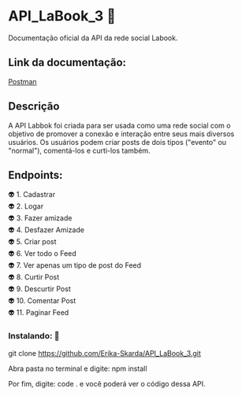 # API_LaBook_3 :rocket:
Documentação oficial da API da rede social Labook.

## Link da documentação:

[Postman](https://documenter.getpostman.com/view/10904258/T17AjBDu?version=latest)

## Descrição
A API Labbok foi criada para ser usada como uma rede social com o objetivo de promover a conexão e interação entre seus mais diversos usuários. Os usuários podem criar posts de dois tipos ("evento" ou "normal"), comentá-los e curti-los também. 

## Endpoints:

:alien: 1. Cadastrar </br>
:alien: 2. Logar</br>
:alien: 3. Fazer amizade</br>
:alien: 4. Desfazer Amizade</br>
:alien: 5. Criar post</br>
:alien: 6. Ver todo o Feed</br>
:alien: 7. Ver apenas um tipo de post do Feed</br>
:alien: 8. Curtir Post</br>
:alien: 9. Descurtir Post</br> 
:alien: 10. Comentar Post</br>
:alien: 11. Paginar Feed</br>

### Instalando: :floppy_disk:

git clone https://github.com/Erika-Skarda/API_LaBook_3.git

Abra pasta no terminal e digite: npm install

Por fim, digite: code . e você poderá ver o código dessa API.
